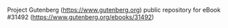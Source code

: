 Project Gutenberg (https://www.gutenberg.org) public repository for eBook #31492 (https://www.gutenberg.org/ebooks/31492)
